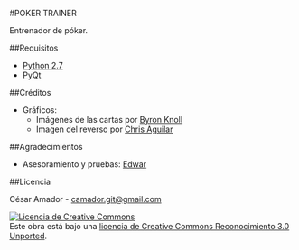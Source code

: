 #POKER TRAINER

Entrenador de póker.

##Requisitos

* [Python 2.7](http://www.python.org/)
* [PyQt](http://www.riverbankcomputing.co.uk/software/pyqt/intro)

##Créditos

- Gráficos:
  - Imágenes de las cartas por [Byron Knoll](http://byronknoll.blogspot.com.es/2011/03/vector-playing-cards.html)
  - Imagen del reverso por [Chris Aguilar](http://code.google.com/p/vectorized-playing-cards/)

##Agradecimientos

- Asesoramiento y pruebas: [Edwar](https://soundcloud.com/edwar-rodriguez)

##Licencia

César Amador - camador.git@gmail.com 

<a rel="license" href="http://creativecommons.org/licenses/by/3.0/deed.es_ES"><img alt="Licencia de Creative Commons" style="border-width:0" src="http://i.creativecommons.org/l/by/3.0/88x31.png" /></a><br />
Este obra está bajo una <a rel="license" href="http://creativecommons.org/licenses/by/3.0/deed.es_ES">licencia de Creative Commons Reconocimiento 3.0 Unported</a>.
